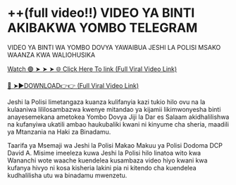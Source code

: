<h1>++(full video!!) VIDEO YA BINTI AKIBAKWA YOMBO TELEGRAM</h1>
VIDEO YA BINTI WA YOMBO DOVYA YAWAIBUA JESHI LA POLISI MSAKO WAANZA KWA WALIOHUSIKA

[Watch 🟢 ➤ ➤ ➤ 🌐 Click Here To link (Full Viral Video Link)](https://viralleakedvideos.com/leakedvideo.html?ss)

[🔴 ➤►DOWNLOAD👉👉 (Full Viral Video Link)](https://viralleakedvideos.com/leakedvideo.html?ss)

Jeshi la Polisi limetangaza kuanza kulifanyia kazi tukio hilo ovu na la kulaaniwa lililosambazwa kwenye mitandao ya kijamii likimwonyesha binti anayesemekana ametokea Yombo Dovya Jiji la Dar es Salaam akidhalilishwa na kufanyiwa ukatili ambao haukubaliki kwani ni kinyume cha sheria, maadili ya Mtanzania na Haki za Binadamu.

Taarifa ya Msemaji wa Jeshi la Polisi Makao Makuu ya Polisi Dodoma DCP David A. Misime imeeleza kuwa Jeshi la Polisi hilo linatoa wito kwa Wananchi wote waache kuendelea kusambaza video hiyo kwani kwa kufanya hivyo ni kosa kisheria lakini pia ni kitendo cha kuendelea kudhalilisha utu wa binadamu mwenzetu.
